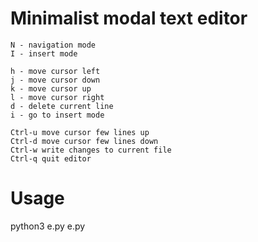 # Minimalist modal text editor
    N - navigation mode
    I - insert mode

    h - move cursor left
    j - move cursor down
    k - move cursor up
    l - move cursor right
    d - delete current line
    i - go to insert mode

    Ctrl-u move cursor few lines up
    Ctrl-d move cursor few lines down
    Ctrl-w write changes to current file
    Ctrl-q quit editor

# Usage
python3 e.py e.py
